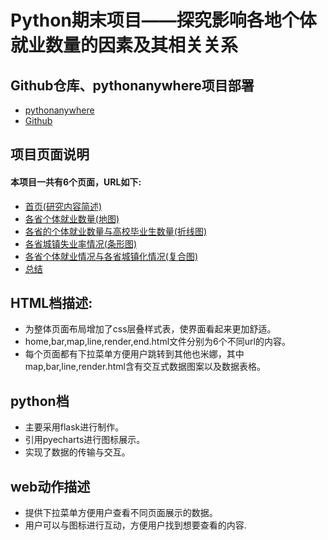 # Python期末项目——探究影响各地个体就业数量的因素及其相关关系

## Github仓库、pythonanywhere项目部署
- [pythonanywhere](https://sandman999.pythonanywhere.com)
- [Github](https://github.com/QiuYuAn0303/flask_final_work/tree/master)

## 项目页面说明
#### 本项目一共有6个页面，URL如下:
- [首页(研究内容简述)](https://sandman999.pythonanywhere.com/home)
- [各省个体就业数量(地图)](https://sandman999.pythonanywhere.com/map)
- [各省的个体就业数量与高校毕业生数量(折线图)](https://sandman999.pythonanywhere.com/line)
- [各省城镇失业率情况(条形图)](https://sandman999.pythonanywhere.com/bar)
- [各省个体就业情况与各省城镇化情况(复合图)](https://sandman999.pythonanywhere.com/jielun2)
- [总结](https://sandman999.pythonanywhere.com/end)

## HTML档描述:
- 为整体页面布局增加了css层叠样式表，使界面看起来更加舒适。
- home,bar,map,line,render,end.html文件分别为6个不同url的内容。
- 每个页面都有下拉菜单方便用户跳转到其他也米娜，其中map,bar,line,render.html含有交互式数据图案以及数据表格。

## python档
- 主要采用flask进行制作。
- 引用pyecharts进行图标展示。
- 实现了数据的传输与交互。

## web动作描述
- 提供下拉菜单方便用户查看不同页面展示的数据。
- 用户可以与图标进行互动，方便用户找到想要查看的内容.
